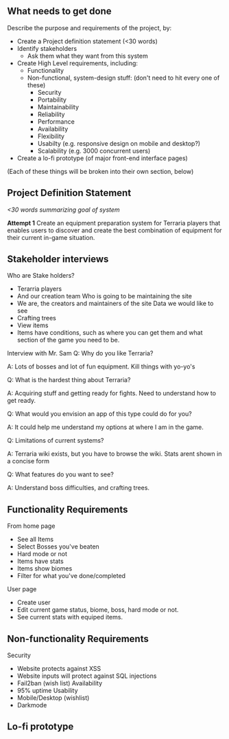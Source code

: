 ## What needs to get done
Describe the purpose and requirements of the project, by:
- Create a Project definition statement (<30 words)
- Identify stakeholders
    - Ask them what they want from this system
- Create High Level requirements, including:
    - Functionality
    - Non-functional, system-design stuff: (don't need to hit every one of these)
        - Security
        - Portability
        - Maintainability
        - Reliability
        - Performance
        - Availability
        - Flexibility
        - Usabilty (e.g. responsive design on mobile and desktop?)
        - Scalability (e.g. 3000 concurrent users)
- Create a lo-fi prototype (of major front-end interface pages)

(Each of these things will be broken into their own section, below)

## Project Definition Statement
_<30 words summarizing goal of system_

**Attempt 1**
Create an equipment preparation system for Terraria players that enables users to discover and create the best combination of equipment for their current in-game situation.

## Stakeholder interviews
Who are Stake holders?
- Terarria players
- And our creation team
Who is going to be maintaining the site
- We are, the creators and maintainers of the site
Data we would like to see
- Crafting trees
- View items
- Items have conditions, such as where you can get them and what section of the game you need to be.

Interview with Mr. Sam
Q: Why do you like Terraria?

A: Lots of bosses and lot of fun equipment. Kill things with yo-yo's

Q: What is the hardest thing about Terraria?

A: Acquiring stuff and getting ready for fights. Need to understand how to get ready.

Q: What would you envision an app of this type could do for you?

A: It could help me understand my options at where I am in the game.

Q: Limitations of current systems?

A: Terraria wiki exists, but you have to browse the wiki. Stats arent shown in a concise form

Q: What features do you want to see?

A: Understand boss difficulties, and crafting trees.

## Functionality Requirements

From home page
- See all Items
- Select Bosses you've beaten
- Hard mode or not
- Items have stats
- Items show biomes
- Filter for what you've done/completed

User page
- Create user
- Edit current game status, biome, boss, hard mode or not.
- See current stats with equiped items.

## Non-functionality Requirements
Security
- Website protects against XSS
- Website inputs will protect against SQL injections
- Fail2ban (wish list)
Availability
- 95% uptime
Usability
- Mobile/Desktop (wishlist)
- Darkmode

## Lo-fi prototype

